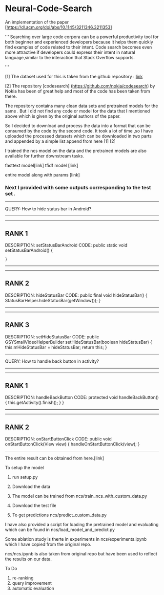 # Neural-Code-Search
An implementation of the paper  [https://dl.acm.org/doi/abs/10.1145/3211346.3211353]

'''
Searching over large code corpora can be a powerful productivity tool for both beginner and experienced developers because it helps them quickly find examples of code related to their intent. Code search becomes even more attractive if developers could express their intent in natural language,similar to the interaction that Stack Overflow supports.

'''

[1] The dataset used for this is taken from the github repository : [link](https://github.com/facebookresearch/Neural-Code-Search-Evaluation-Dataset)


[2] The repository [codesearch] (https://github.com/nokia/codesearch) by Nokia has been of great help and most of the code has been taken from there.

The repository contains many clean data sets and pretrained models for the same . But I did not find any code or model for the data that I mentioned above which is given by the original authors of the paper. 

So I decided to download and process the data into a format that can be consumed by the code by the second code. It took a lot of time ,so I have uploaded the processed datasets which can be downloaded in two parts and appended by a simple list append from here [1] [2]


I trained the ncs model on the data and the pretrained models are also available for further downstream tasks.

fasttext model[link]
tfidf model [link]

entire model along with params [link]


### Next I provided with some outputs corresponding to the test set .

****************************************
QUERY: How to hide status bar in Android?
****************************************

----------------------------------------
RANK 1
----------------------------------------
DESCRIPTION: setStatusBarAndroid
CODE:
    public static void setStatusBarAndroid() {

    }


----------------------------------------

----------------------------------------
RANK 2
----------------------------------------
DESCRIPTION: hideStatusBar
CODE:
	public final void hideStatusBar() {
		StatusBarHelper.hideStatusBar(getWindow());
	}


----------------------------------------

----------------------------------------
RANK 3
----------------------------------------
DESCRIPTION: setHideStatusBar
CODE:
        public GSYSmallVideoHelperBuilder setHideStatusBar(boolean hideStatusBar) {
            this.mHideStatusBar = hideStatusBar;
            return this;
        }

****************************************
QUERY: How to handle back button in activity?
****************************************

----------------------------------------
RANK 1
----------------------------------------
DESCRIPTION: handleBackButton
CODE:
	protected void handleBackButton() 
	{
		this.getActivity().finish();
	}
}

----------------------------------------

----------------------------------------
RANK 2
----------------------------------------
DESCRIPTION: onStartButtonClick
CODE:
    public void onStartButtonClick(View view) {
        handleOnStartButtonClick(view);
    }


----------------------------------------



The entire result can be obtained from here.[link]


To setup the model 

1. run setup.py

2. Download the data

3. The model can be trained from ncs/train_ncs_with_custom_data.py

4. Download the test file

5. To get predictions ncs/predict_custom_data.py

I have also provided a script for loading the pretrained model and evaluating which can be found in ncs/load_model_and_predict.py

Some ablation study is therte in experiments in ncs/experiments.ipynb which I have copied from the original repo.

ncs/ncs.ipynb is also taken from original repo but have been used to reflect the results on our data.













To Do

1. re-ranking 
2. query improvement
3. automatic evaluation